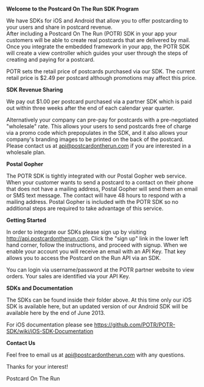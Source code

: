 __Welcome to the Postcard On The Run SDK Program__

We have SDKs for iOS and Android that allow you to offer postcarding to your users and share in postcard revenue.  
After including a Postcard On The Run (POTR) SDK in your app your customers will be able to create real postcards 
that are delivered by mail. Once you integrate the embedded framework in your app, the POTR SDK will 
create a view controller which guides your user through the steps of creating and paying for a postcard.

POTR sets the retail price of postcards purchased via our SDK.  The current retail price is $2.49 per postcard although
promotions may affect this price.

__SDK Revenue Sharing__

We pay out $1.00 per postcard purchased via a partner SDK which is paid out within three weeks after 
the end of each calendar year quarter.  

Alternatively your company can pre-pay for postcards with a pre-negotiated "wholesale" rate. This allows your users to send postcards free 
of charge via a promo code which prepopulates in the SDK, and it also allows your company's branding images to be 
printed on the back of the postcard.  Please contact us at api@postcardontherun.com if you are interested in a wholesale plan.

__Postal Gopher__

The POTR SDK is tightly integrated with our Postal Gopher web service. When your customer wants to 
send a postcard to a contact on their phone that does not have a mailing address, Postal Gopher will 
send them an email or SMS text message. The contact will have 48 hours to respond with a mailing address. 
Postal Gopher is included with the POTR SDK so no additional steps are required to take advantage of this service.

__Getting Started__

In order to integrate our SDKs please sign up by visiting http://api.postcardontherun.com.  Click the "sign up" link in the lower left hand corner, follow the instructions, and proceed with signup.
When we enable your account you will receive an email with an API Key.  That key allows you to access the 
Postcard on the Run API via an SDK.

You can login via username/password at the POTR partner website to view orders. Your sales are identified via your API Key.

__SDKs and Documentation__

The SDKs can be found inside their folder above.  At this time only our iOS SDK is available here, 
but an updated version of our Android SDK will be available here by the end of June 2013.

For iOS documentation please see https://github.com/POTR/POTR-SDK/wiki/iOS-SDK-Documentation 

__Contact Us__

Feel free to email us at api@postcardontherun.com with any questions.

Thanks for your interest!

Postcard On The Run

